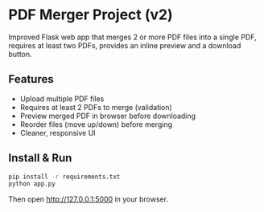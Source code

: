 # PDF Merger Project (v2)

Improved Flask web app that merges 2 or more PDF files into a single PDF, requires at least two PDFs, provides an inline preview and a download button.

## Features
- Upload multiple PDF files
- Requires at least 2 PDFs to merge (validation)
- Preview merged PDF in browser before downloading
- Reorder files (move up/down) before merging
- Cleaner, responsive UI

## Install & Run
```bash
pip install -r requirements.txt
python app.py
```
Then open http://127.0.0.1:5000 in your browser.
